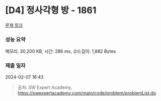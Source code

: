 # [D4] 정사각형 방 - 1861 

[문제 링크](https://swexpertacademy.com/main/code/problem/problemDetail.do?contestProbId=AV5LtJYKDzsDFAXc) 

### 성능 요약

메모리: 30,200 KB, 시간: 286 ms, 코드길이: 1,882 Bytes

### 제출 일자

2024-02-07 16:43



> 출처: SW Expert Academy, https://swexpertacademy.com/main/code/problem/problemList.do